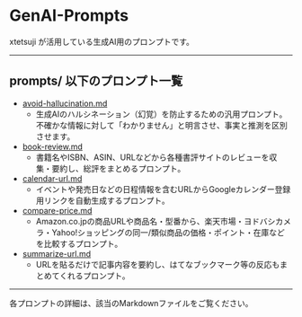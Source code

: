 # GenAI-Prompts

xtetsuji が活用している生成AI用のプロンプトです。

---

## prompts/ 以下のプロンプト一覧

- [avoid-hallucination.md](prompts/avoid-hallucination.md)
    - 生成AIのハルシネーション（幻覚）を防止するための汎用プロンプト。不確かな情報に対して「わかりません」と明言させ、事実と推測を区別させます。
- [book-review.md](prompts/book-review.md)
    - 書籍名やISBN、ASIN、URLなどから各種書評サイトのレビューを収集・要約し、総評をまとめるプロンプト。
- [calendar-url.md](prompts/calendar-url.md)
    - イベントや発売日などの日程情報を含むURLからGoogleカレンダー登録用リンクを自動生成するプロンプト。
- [compare-price.md](prompts/compare-price.md)
    - Amazon.co.jpの商品URLや商品名・型番から、楽天市場・ヨドバシカメラ・Yahoo!ショッピングの同一/類似商品の価格・ポイント・在庫などを比較するプロンプト。
- [summarize-url.md](prompts/summarize-url.md)
    - URLを貼るだけで記事内容を要約し、はてなブックマーク等の反応もまとめてくれるプロンプト。

---

各プロンプトの詳細は、該当のMarkdownファイルをご覧ください。
